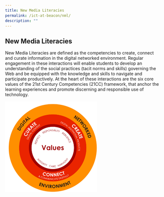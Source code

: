 ```yaml
---
title: New Media Literacies
permalink: /ict-at-beacon/nml/
description: ""
---
```

## New Media Literacies

New Media Literacies are defined as the competencies to create, connect and curate information in the digital networked environment. Regular engagement in these interactions will enable students to develop an understanding of the social practices (tacit norms and skills) governing the Web and be equipped with the knowledge and skills to navigate and participate productively. At the heart of these interactions are the six core values of the 21st Century Competencies (21CC) framework, that anchor the learning experiences and promote discerning and responsible use of technology.

<img src="/images/ICT Values.png" style="width:60%">